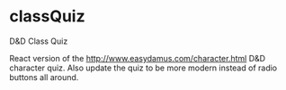 # classQuiz
D&amp;D Class Quiz

React version of the http://www.easydamus.com/character.html D&D character quiz. Also update the quiz to be more modern instead of radio buttons all around.
